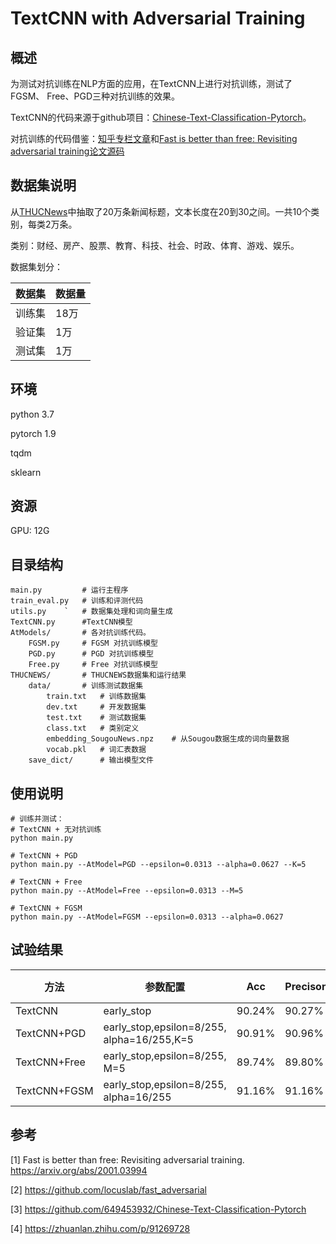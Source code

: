 # TextCNN with Adversarial Training
## 概述
为测试对抗训练在NLP方面的应用，在TextCNN上进行对抗训练，测试了FGSM、 Free、PGD三种对抗训练的效果。

TextCNN的代码来源于github项目：[Chinese-Text-Classification-Pytorch](https://github.com/649453932/Chinese-Text-Classification-Pytorc)。

对抗训练的代码借鉴：[知乎专栏文章](https://zhuanlan.zhihu.com/p/91269728 )和[Fast is better than free: Revisiting adversarial
training论文源码](https://github.com/locuslab/fast_adversarial)

## 数据集说明

 从[THUCNews](http://thuctc.thunlp.org/)中抽取了20万条新闻标题，文本长度在20到30之间。一共10个类别，每类2万条。

类别：财经、房产、股票、教育、科技、社会、时政、体育、游戏、娱乐。

数据集划分：

| 数据集 | 数据量 |
| ------ | ------ |
| 训练集 | 18万   |
| 验证集 | 1万    |
| 测试集 | 1万    |

## 环境

python 3.7  

pytorch 1.9  

tqdm  

sklearn  

## 资源

GPU: 12G

## 目录结构

    main.py         # 运行主程序
    train_eval.py   # 训练和评测代码
    utils.py    `   # 数据集处理和词向量生成
    TextCNN.py      #TextCNN模型
    AtModels/       # 各对抗训练代码。  
        FGSM.py     # FGSM 对抗训练模型
        PGD.py      # PGD 对抗训练模型
        Free.py     # Free 对抗训练模型
    THUCNEWS/       # THUCNEWS数据集和运行结果
        data/       # 训练测试数据集
            train.txt   # 训练数据集
            dev.txt     # 开发数据集
            test.txt    # 测试数据集
            class.txt   # 类别定义
            embedding_SougouNews.npz    # 从Sougou数据生成的词向量数据
            vocab.pkl   # 词汇表数据
        save_dict/      # 输出模型文件


## 使用说明
```
# 训练并测试：
# TextCNN + 无对抗训练
python main.py

# TextCNN + PGD
python main.py --AtModel=PGD --epsilon=0.0313 --alpha=0.0627 --K=5

# TextCNN + Free
python main.py --AtModel=Free --epsilon=0.0313 --M=5

# TextCNN + FGSM
python main.py --AtModel=FGSM --epsilon=0.0313 --alpha=0.0627

```

## 试验结果

| 方法         | 参数配置                                       | Acc    | Precison | Recall | F1     | 耗时(min) | Epoch |
| ------------ | ---------------------------------------------- | ------ | -------- | ------ | ------ | --------- | ----- |
| TextCNN      | early_stop                                     | 90.24% | 90.27%   | 90.24% | 90.22% | 4.3       | 3     |
| TextCNN+PGD  | early_stop,epsilon=8/255,     alpha=16/255,K=5 | 90.91% | 90.96%   | 90.91% | 90.91% | 28        | 3     |
| TextCNN+Free | early_stop,epsilon=8/255,     M=5              | 89.74% | 89.80%   | 89.74% | 89.74% | 28.94     | 3     |
| TextCNN+FGSM | early_stop,epsilon=8/255,     alpha=16/255     | 91.16% | 91.16%   | 91.16% | 91.15% | 12.3      | 4     |

## 参考

[1] Fast is better than free: Revisiting adversarial training.    
    https://arxiv.org/abs/2001.03994    

[2] https://github.com/locuslab/fast_adversarial    

[3] https://github.com/649453932/Chinese-Text-Classification-Pytorch    

[4] https://zhuanlan.zhihu.com/p/91269728